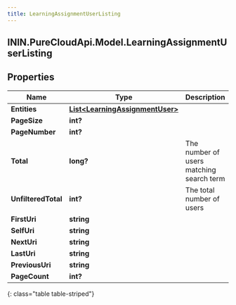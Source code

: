 ```yaml
---
title: LearningAssignmentUserListing
---
```

## ININ.PureCloudApi.Model.LearningAssignmentUserListing

## Properties

|Name | Type | Description | Notes|
|------------ | ------------- | ------------- | -------------|
| **Entities** | [**List&lt;LearningAssignmentUser&gt;**](LearningAssignmentUser.html) |  | [optional] |
| **PageSize** | **int?** |  | [optional] |
| **PageNumber** | **int?** |  | [optional] |
| **Total** | **long?** | The number of users matching search term | [optional] |
| **UnfilteredTotal** | **int?** | The total number of users | [optional] |
| **FirstUri** | **string** |  | [optional] |
| **SelfUri** | **string** |  | [optional] |
| **NextUri** | **string** |  | [optional] |
| **LastUri** | **string** |  | [optional] |
| **PreviousUri** | **string** |  | [optional] |
| **PageCount** | **int?** |  | [optional] |
{: class="table table-striped"}


